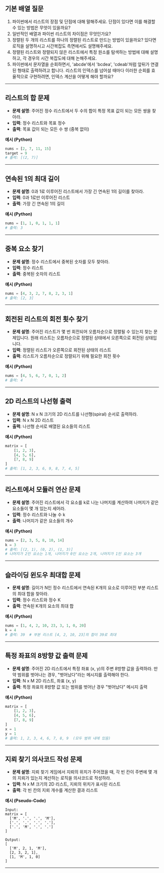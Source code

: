 
## 기본 배열 질문

1. 파이썬에서 리스트의 장점 및 단점에 대해 말해주세요. 단점이 있다면 이를 해결할 수 있는 방법은 무엇이 있을까요?
2. 일반적인 배열과  파이썬 리스트의 차이점은 무엇인가요? 
3. 정렬된 두 개의 리스트를 하나의 정렬된 리스트로 만드는 방법이 있을까요? 있다면 로직을 설명하시고 시간복잡도 측면에서도 설명해주세요.
4. 정렬된 리스트와 정렬되지 않은 리스트에서 특정 원소를 탐색하는 방법에 대해 설명하고, 각 경우의 시간 복잡도에 대해 논해주세요.
5. 파이썬에서 문자열을 순회하면서, 'abcde'에서 'bcdea', 'cdeab'처럼 앞뒤가 연결된 형태로 출력하려고 합니다. 리스트의 인덱스를 넘어설 때마다 이러한 순회를 효율적으로 구현하려면, 인덱스 계산을 어떻게 해야 할까요?

---

## 리스트의 합 문제

- **문제 설명**: 주어진 정수 리스트에서 두 수의 합이 특정 목표 값이 되는 모든 쌍을 찾아라.
- **입력**: 정수 리스트와 목표 정수
- **출력**: 목표 값이 되는 모든 수 쌍 (중복 없이)

**예시 (Python)**

```python
nums = [2, 7, 11, 15]
target = 9
# 출력: [(2, 7)]
```

---

## 연속된 1의 최대 길이

- **문제 설명**: 0과 1로 이루어진 리스트에서 가장 긴 연속된 1의 길이를 찾아라.
- **입력**: 0과 1로만 이루어진 리스트
- **출력**: 가장 긴 연속된 1의 길이

**예시 (Python)**

```python
nums = [1, 1, 0, 1, 1, 1]
# 출력: 3
```

---

## 중복 요소 찾기

- **문제 설명**: 정수 리스트에서 중복된 숫자를 모두 찾아라.
- **입력**: 정수 리스트
- **출력**: 중복된 숫자의 리스트

**예시 (Python)**

```python
nums = [4, 3, 2, 7, 8, 2, 3, 1]
# 출력: [2, 3]
```

---

## 회전된 리스트의 회전 횟수 찾기

- **문제 설명**: 주어진 리스트가 몇 번 회전되어 오름차순으로 정렬될 수 있는지 찾는 문제입니다. 원래 리스트는 오름차순으로 정렬된 상태에서 오른쪽으로 회전된 상태입니다.
- **입력**: 정렬된 리스트가 오른쪽으로 회전된 상태의 리스트
- **출력**: 리스트가 오름차순으로 정렬되기 위해 필요한 회전 횟수

**예시 (Python)**

```python
nums = [4, 5, 6, 7, 0, 1, 2]
# 출력: 4
```

---

## 2D 리스트의 나선형 출력

- **문제 설명**: N x N 크기의 2D 리스트를 나선형(spiral) 순서로 출력하라.
- **입력**: N x N 2D 리스트
- **출력**: 나선형 순서로 배열된 요소들의 리스트

**예시 (Python)**

```python
matrix = [
    [1, 2, 3],
    [4, 5, 6],
    [7, 8, 9]
]
# 출력: [1, 2, 3, 6, 9, 8, 7, 4, 5]
```

---

## 리스트에서 모듈러 연산 문제

- **문제 설명**: 주어진 리스트에서 각 요소를 k로 나눈 나머지를 계산하여 나머지가 같은 요소들이 몇 개 있는지 세어라.
- **입력**: 정수 리스트와 나눌 수 k
- **출력**: 나머지가 같은 요소들의 개수

**예시 (Python)**

```python
nums = [2, 3, 5, 8, 10, 14]
k = 3
# 출력: [(2, 1), (0, 2), (1, 3)]  
# 나머지가 2인 요소는 1개, 나머지가 0인 요소는 2개, 나머지가 1인 요소는 3개
```

---

## 슬라이딩 윈도우 최대합 문제

- **문제 설명**: 길이가 N인 정수 리스트에서 연속된 K개의 요소로 이루어진 부분 리스트의 최대 합을 찾아라.
- **입력**: 정수 리스트와 정수 K
- **출력**: 연속된 K개의 요소의 최대 합

**예시 (Python)**

```python
nums = [1, 4, 2, 10, 23, 3, 1, 0, 20]
k = 4
# 출력: 39  # 부분 리스트 [4, 2, 10, 23]의 합이 39로 최대
```

---

## 특정 좌표의 8방향 값 출력 문제

- **문제 설명**: 주어진 2D 리스트에서 특정 좌표 (x, y)의 주변 8방향 값을 출력하라. 만약 범위를 벗어나는 경우, "벗어났다"라는 메시지를 출력해야 한다.
- **입력**: N x M 2D 리스트, 좌표 (x, y)
- **출력**: 특정 좌표의 8방향 값 또는 범위를 벗어난 경우 "벗어났다" 메시지 출력

**예시 (Python)**

```python
matrix = [
    [1, 2, 3],
    [4, 5, 6],
    [7, 8, 9]
]
x = 1
y = 1
# 출력: 1, 2, 3, 4, 6, 7, 8, 9  (모두 범위 내에 있음)
```

---

## 지뢰 찾기 의사코드 작성 문제

- **문제 설명**: 지뢰 찾기 게임에서 지뢰의 위치가 주어졌을 때, 각 빈 칸이 주변에 몇 개의 지뢰가 있는지 계산하는 로직을 의사코드로 작성하라.
- **입력**: N x M 크기의 2D 리스트, 지뢰의 위치가 표시된 리스트
- **출력**: 각 빈 칸의 지뢰 개수를 계산한 결과 리스트

**예시 (Pseudo-Code)**

```
Input: 
matrix = [
  ['M', '.', '.', 'M'],
  ['.', '.', '.', '.'],
  ['.', 'M', '.', '.']
]

Output:
[
  ['M', 2, 1, 'M'],
  [2, 3, 2, 1],
  [1, 'M', 1, 0]
]
```

---
